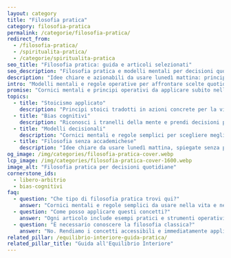 ```yaml
---
layout: category
title: "Filosofia pratica"
category: filosofia-pratica
permalink: /categorie/filosofia-pratica/
redirect_from:
  - /filosofia-pratica/
  - /spiritualita-pratica/
  - /categorie/spiritualita-pratica
seo_title: "Filosofia pratica: guida e articoli selezionati"
seo_description: "Filosofia pratica e modelli mentali per decisioni quotidiane chiare. Stoicismo applicato, bias cognitivi, strumenti per scelte consapevoli."
description: "Idee chiare e azionabili da usare lunedì mattina: principi e cornici mentali per decisioni più semplici."
intro: "Modelli mentali e regole operative per affrontare scelte quotidiane con meno rumore. Stoicismo applicato, bias cognitivi e strumenti pratici per decisioni consapevoli. Nessun bisogno di lauree in filosofia: solo concetti chiari da mettere in pratica subito, tra riunioni Zoom e supermercato. Perfetto per chi cerca chiarezza senza fronzoli accademici, con una buona dose di pragmatismo."
promise: "Cornici mentali e principi operativi da applicare subito nelle tue scelte quotidiane, supportati da esempi pratici."
topics:
  - title: "Stoicismo applicato"
    description: "Principi stoici tradotti in azioni concrete per la vita moderna e il lavoro quotidiano."
  - title: "Bias cognitivi"
    description: "Riconosci i tranelli della mente e prendi decisioni più lucide e consapevoli."
  - title: "Modelli decisionali"
    description: "Cornici mentali e regole semplici per scegliere meglio, più velocemente e con meno rumore."
  - title: "Filosofia senza accademichese"
    description: "Idee chiare da usare lunedì mattina, spiegate senza prerequisiti filosofici complessi."
og_image: /img/categories/filosofia-pratica-cover.webp
lcp_image: /img/categories/filosofia-pratica-cover-1600.webp
image_alt: "Filosofia pratica per decisioni quotidiane"
cornerstone_ids:
  - libero-arbitrio
  - bias-cognitivi
faq:
  - question: "Che tipo di filosofia pratica trovi qui?"
    answer: "Cornici mentali e regole semplici da usare nella vita e nel lavoro: stoicismo applicato, bias cognitivi, modelli decisionali."
  - question: "Come posso applicare questi concetti?"
    answer: "Ogni articolo include esempi pratici e strumenti operativi da usare subito nelle tue scelte quotidiane."
  - question: "È necessario conoscere la filosofia classica?"
    answer: "No. Rendiamo i concetti accessibili e immediatamente applicabili, senza prerequisiti accademici."
related_pillar: /equilibrio-interiore-guida-pratica/
related_pillar_title: "Guida all'Equilibrio Interiore"
---
```


